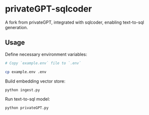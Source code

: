 # privateGPT-sqlcoder

A fork from privateGPT, integrated with sqlcoder, enabling text-to-sql generation.

## Usage

Define necessary environment variables:

```bash
# Copy `example.env` file to `.env`

cp example.env .env
```

Build embedding vector store:

```python
python ingest.py
```

Run text-to-sql model:

```python
python privateGPT.py
```
